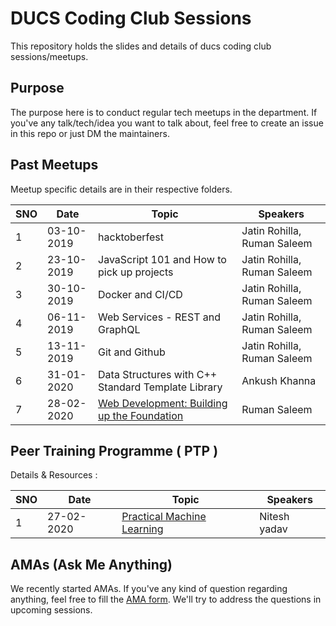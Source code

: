 # DUCS Coding Club Sessions

This repository holds the slides and details of ducs coding club sessions/meetups.

## Purpose

The purpose here is to conduct regular tech meetups in the department. If you've any talk/tech/idea you want to talk about, feel free to create an issue in this repo or just DM the maintainers.

## Past Meetups

Meetup specific details are in their respective folders.

| SNO | Date       | Topic                                              | Speakers                    |
| --- | ---------- | -------------------------------------------------- | --------------------------- |
| 1   | 03-10-2019 | hacktoberfest                                      | Jatin Rohilla, Ruman Saleem |
| 2   | 23-10-2019 | JavaScript 101 and How to pick up projects         | Jatin Rohilla, Ruman Saleem |
| 3   | 30-10-2019 | Docker and CI/CD                                   | Jatin Rohilla, Ruman Saleem |
| 4   | 06-11-2019 | Web Services - REST and GraphQL                    | Jatin Rohilla, Ruman Saleem |
| 5   | 13-11-2019 | Git and Github                                     | Jatin Rohilla, Ruman Saleem |
| 6   | 31-01-2020 | Data Structures with C++ Standard Template Library | Ankush Khanna               |
| 7   | 28-02-2020 | [Web Development: Building up the Foundation](./20200228-web-development-foundation.md)        | Ruman Saleem                |



## Peer Training Programme ( PTP )
Details & Resources :


| SNO | Date       | Topic                                              | Speakers                    |
| --- | ---------- | -------------------------------------------------- | --------------------------- |
| 1   | 27-02-2020 | [Practical Machine Learning](https://drive.google.com/open?id=1Zc5Dl1y2py1-sN84l-qwUO66iePFtEfD)                         | Nitesh yadav                |

## AMAs (Ask Me Anything)

We recently started AMAs. If you've any kind of question regarding anything, feel free to fill the [AMA form](https://bit.ly/ducs-ama). We'll try to address the questions in upcoming sessions.

